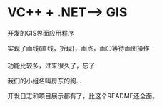 # VC++  +  .NET-->  GIS

开发的GIS界面应用程序

实现了画线(直线，折现)，画点，画⚪等待画图操作

功能比较多，过来很久了，忘了

我们的小组名叫房东的狗...

开发日志和项目展示都有了，比这个README还全面。
